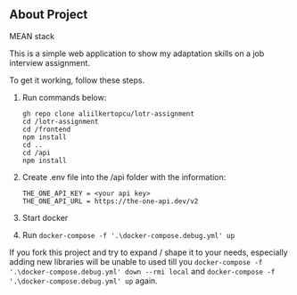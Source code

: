## About Project

MEAN stack

This is a simple web application to show my adaptation skills on a job interview assignment.

To get it working, follow these steps.

1. Run commands below:

    ```
    gh repo clone aliilkertopcu/lotr-assignment
    cd /lotr-assignment
    cd /frontend
    npm install
    cd ..
    cd /api
    npm install
    ```
2. Create .env file into the /api folder with the information:
    ```
    THE_ONE_API_KEY = <your api key>
    THE_ONE_API_URL = https://the-one-api.dev/v2
    ```
3. Start docker
4. Run `docker-compose -f '.\docker-compose.debug.yml' up`


If you fork this project and try to expand / shape it to your needs, especially adding new libraries will be unable to used till you `docker-compose -f '.\docker-compose.debug.yml' down --rmi local` and `docker-compose -f '.\docker-compose.debug.yml' up` again.
